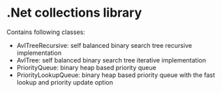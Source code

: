 # .Net collections library

Contains following classes:  

* AvlTreeRecursive: self balanced binary search tree recursive implementation
* AvlTree: self balanced binary search tree iterative implementation
* PriorityQueue: binary heap based priority queue
* PriorityLookupQueue: binary heap based priority queue with the fast lookup and priority update option


